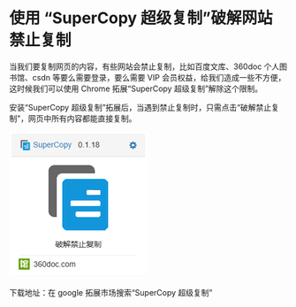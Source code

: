 # 使用 “SuperCopy 超级复制”破解网站禁止复制

当我们要复制网页的内容，有些网站会禁止复制，比如百度文库、360doc 个人图书馆、csdn 等要么需要登录，要么需要 VIP 会员权益，给我们造成一些不方便，这时候我们可以使用 Chrome 拓展“SuperCopy 超级复制”解除这个限制。

安装“SuperCopy 超级复制”拓展后，当遇到禁止复制时，只需点击“破解禁止复制”，网页中所有内容都能直接复制。

![alt](/img/super-copy.png)

下载地址：在 google 拓展市场搜索“SuperCopy 超级复制”
